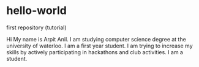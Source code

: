 # hello-world
first repository (tutorial)

Hi 
My name is Arpit Anil. I am studying computer science degree at the university of waterloo. I am a first year student.
I am trying to increase my skills by actively participating in hackathons and club activities. I am a student.
